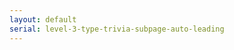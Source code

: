 ```yaml
---
layout: default
serial: level-3-type-trivia-subpage-auto-leading
---
```

<!-- 
Auto leading is a feature that allows your design software to automatically assign a leading value to the text you set, based on its point size. Most design software programs use a default auto leading setting of 120 percent of the point size. (This value can be changed by the user, as can most default values.)

In many cases, the use of auto leading results in a fractional value. For example, for 10 point type, the auto leading might be a nice, even 12 point; but for 11 point type, it becomes 13.2; for 12, it is 14.4; and for 14, it is 16.8. Most current design programs indicate the actual auto-leading value in the leading field, usually in parentheses; others don't show it at all.

Pros and Cons

Auto leading can be a real convenience when working with text type. By using auto leading, you can change text sizes as many times as you like and the leading will adjust proportionally and automatically. This is a real time-saver when you are unsure of your final point size and want the freedom to experiment.

On the other hand, auto leading does have its pitfalls; follow these guidelines to know when to use it and when to lose it:

When you are combining type, symbols, or dingbats of different point sizes on the same line, auto leading can wreak havoc with the line spacing in a text block, making one line jump to adjust to the larger glyph. To avoid this sometimes unexpected and usually unwanted occurrence, be sure to use a fixed leading. (Now you know why lines of type can mysteriously "jump" when you add a differently sized element to a block of copy!)

Converting auto leading to a fixed value also ensures that the leading won't change if the document is opened on another computer with different default settings.

While auto leading can facilitate the setting of body text, it is not as useful for display type. Display (or headline) type in larger sizes needs a lot less leading than text (see illustrations). This is especially true with all-cap settings that have no descenders to fill in the space between the lines. For display type, auto-leading settings will generally be way off the mark. Use your eye, not your software, to make larger type settings visually appropriate.
 -->